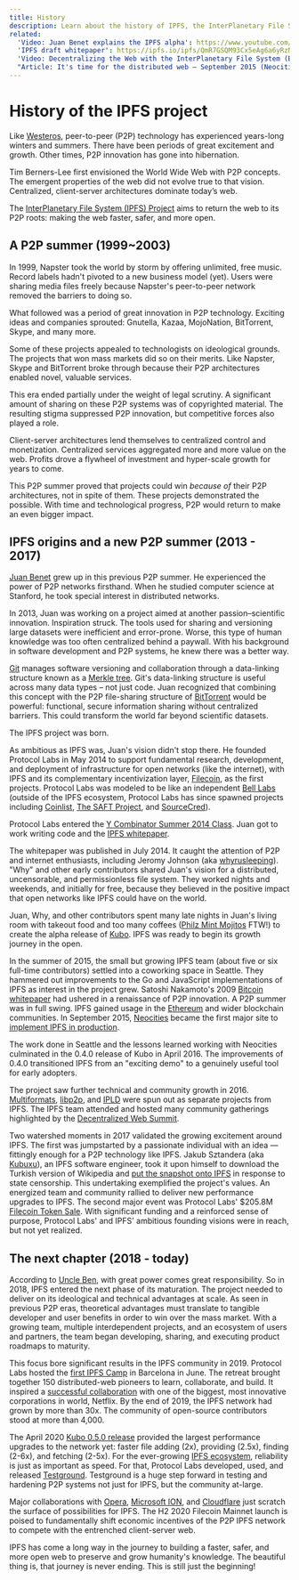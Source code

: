 ```yaml
---
title: History
description: Learn about the history of IPFS, the InterPlanetary File System.
related:
  'Video: Juan Benet explains the IPFS alpha': https://www.youtube.com/watch?v=skMTdSEaCtA
  'IPFS draft whitepaper': https://ipfs.io/ipfs/QmR7GSQM93Cx5eAg6a6yRzNde1FQv7uL6X1o4k7zrJa3LX/ipfs.draft3.pdf
  'Video: Decentralizing the Web with the InterPlanetary File System (Epicenter Podcast)': https://www.youtube.com/watch?v=erB7i6Uc4DM
  "Article: It's time for the distributed web — September 2015 (Neocities)": https://blog.neocities.org/blog/2015/09/08/its-time-for-the-distributed-web.html
---
```


# History of the IPFS project

Like [Westeros](https://gameofthrones.fandom.com/wiki/Westeros), peer-to-peer (P2P) technology has experienced years-long winters and summers. There have been periods of great excitement and growth. Other times, P2P innovation has gone into hibernation.

Tim Berners-Lee first envisioned the World Wide Web with P2P concepts. The emergent properties of the web did not evolve true to that vision. Centralized, client-server architectures dominate today’s web.

The [InterPlanetary File System (IPFS) Project](https://github.com/ipfs/ipfs) aims to return the web to its P2P roots: making the web faster, safer, and more open.

## A P2P summer (1999~2003)

In 1999, Napster took the world by storm by offering unlimited, free music. Record labels hadn't pivoted to a new business model (yet). Users were sharing media files freely because Napster's peer-to-peer network removed the barriers to doing so.

What followed was a period of great innovation in P2P technology. Exciting ideas and companies sprouted: Gnutella, Kazaa, MojoNation, BitTorrent, Skype, and many more.

Some of these projects appealed to technologists on ideological grounds. The projects that won mass markets did so on their merits. Like Napster, Skype and BitTorrent broke through because their P2P architectures enabled novel, valuable services.

This era ended partially under the weight of legal scrutiny. A significant amount of sharing on these P2P systems was of copyrighted material. The resulting stigma suppressed P2P innovation, but competitive forces also played a role.

Client-server architectures lend themselves to centralized control and monetization. Centralized services aggregated more and more value on the web. Profits drove a flywheel of investment and hyper-scale growth for years to come.

This P2P summer proved that projects could win _because of_ their P2P architectures, not in spite of them. These projects demonstrated the possible. With time and technological progress, P2P would return to make an even bigger impact.

## IPFS origins and a new P2P summer (2013 - 2017)

[Juan Benet](https://github.com/jbenet) grew up in this previous P2P summer. He experienced the power of P2P networks firsthand. When he studied computer science at Stanford, he took special interest in distributed networks.

In 2013, Juan was working on a project aimed at another passion–scientific innovation. Inspiration struck. The tools used for sharing and versioning large datasets were inefficient and error-prone. Worse, this type of human knowledge was too often centralized behind a paywall. With his background in software development and P2P systems, he knew there was a better way.

[Git](https://git-scm.com/) manages software versioning and collaboration through a data-linking structure known as a [Merkle tree](https://en.wikipedia.org/wiki/Merkle_tree). Git's data-linking structure is useful across many data types – not just code. Juan recognized that combining this concept with the P2P file-sharing structure of [BitTorrent](https://www.bittorrent.com/) would be powerful: functional, secure information sharing without centralized barriers. This could transform the world far beyond scientific datasets.

The IPFS project was born.

As ambitious as IPFS was, Juan's vision didn't stop there. He founded Protocol Labs in May 2014 to support fundamental research, development, and deployment of infrastructure for open networks (like the internet), with IPFS and its complementary incentivization layer, [Filecoin](https://filecoin.io/), as the first projects. Protocol Labs was modeled to be like an independent [Bell Labs](https://www.bell-labs.com/about/history-bell-labs/) (outside of the IPFS ecosystem, Protocol Labs has since spawned projects including [Coinlist](https://coinlist.co/), [The SAFT Project](https://saftproject.com/), and [SourceCred](https://sourcecred.io/)).

Protocol Labs entered the [Y Combinator Summer 2014 Class](https://www.ycombinator.com/companies/). Juan got to work writing code and the [IPFS whitepaper](https://ipfs.io/ipfs/QmR7GSQM93Cx5eAg6a6yRzNde1FQv7uL6X1o4k7zrJa3LX/ipfs.draft3.pdf).

The whitepaper was published in July 2014. It caught the attention of P2P and internet enthusiasts, including Jeromy Johnson (aka [whyrusleeping](https://github.com/whyrusleeping)). "Why" and other early contributors shared Juan's vision for a distributed, uncensorable, and permissionless file system. They worked nights and weekends, and initially for free, because they believed in the positive impact that open networks like IPFS could have on the world.

Juan, Why, and other contributors spent many late nights in Juan's living room with takeout food and too many coffees ([Philz Mint Mojitos](https://www.philzcoffee.com/menu) FTW!) to create the alpha release of [Kubo](https://github.com/ipfs/kubo/blob/master/CHANGELOG.md#023---2015-03-01). IPFS was ready to begin its growth journey in the open.

In the summer of 2015, the small but growing IPFS team (about five or six full-time contributors) settled into a coworking space in Seattle. They hammered out improvements to the Go and JavaScript implementations of IPFS as interest in the project grew. Satoshi Nakamoto's 2009 [Bitcoin whitepaper](https://bitcoin.org/bitcoin.pdf) had ushered in a renaissance of P2P innovation. A P2P summer was in full swing. IPFS gained usage in the [Ethereum](https://ethereum.org/) and wider blockchain communities. In September 2015, [Neocities](https://neocities.org/) became the first major site to [implement IPFS in production](https://blog.neocities.org/blog/2015/09/08/its-time-for-the-distributed-web.html).

The work done in Seattle and the lessons learned working with Neocities culminated in the 0.4.0 release of Kubo in April 2016. The improvements of 0.4.0 transitioned IPFS from an "exciting demo" to a genuinely useful tool for early adopters.

The project saw further technical and community growth in 2016. [Multiformats](https://multiformats.io/), [libp2p](https://libp2p.io/), and [IPLD](https://ipld.io/) were spun out as separate projects from IPFS. The IPFS team attended and hosted many community gatherings highlighted by the [Decentralized Web Summit](https://2016.decentralizedweb.net/).

Two watershed moments in 2017 validated the growing excitement around IPFS. The first was jumpstarted by a passionate individual with an idea — fittingly enough for a P2P technology like IPFS. Jakub Sztandera (aka [Kubuxu](https://github.com/Kubuxu)), an IPFS software engineer, took it upon himself to download the Turkish version of Wikipedia and [put the snapshot onto IPFS](https://blog.ipfs.tech/24-uncensorable-wikipedia/) in response to state censorship. This undertaking exemplified the project's values. An energized team and community rallied to deliver new performance upgrades to IPFS. The second major event was Protocol Labs' \$205.8M [Filecoin Token Sale](https://coinlist.co/filecoin). With significant funding and a reinforced sense of purpose, Protocol Labs' and IPFS' ambitious founding visions were in reach, but not yet realized.

## The next chapter (2018 - today)

According to [Uncle Ben](https://en.wikipedia.org/wiki/Uncle_Ben#%22With_great_power_comes_great_responsibility%22), with great power comes great responsibility. So in 2018, IPFS entered the next phase of its maturation. The project needed to deliver on its ideological and technical advantages at scale. As seen in previous P2P eras, theoretical advantages must translate to tangible developer and user benefits in order to win over the mass market. With a growing team, multiple interdependent projects, and an ecosystem of users and partners, the team began developing, sharing, and executing product roadmaps to maturity.

This focus bore significant results in the IPFS community in 2019. Protocol Labs hosted the [first IPFS Camp](https://camp.ipfs.io/) in Barcelona in June. The retreat brought together 150 distributed-web pioneers to learn, collaborate, and build. It inspired a [successful collaboration](https://blog.ipfs.tech/2020-02-14-improved-bitswap-for-container-distribution/) with one of the biggest, most innovative corporations in world, Netflix. By the end of 2019, the IPFS network had grown by more than 30x. The community of open-source contributors stood at more than 4,000.

The April 2020 [Kubo 0.5.0 release](https://github.com/ipfs/kubo/blob/master/docs/changelogs/v0.5.md) provided the largest performance upgrades to the network yet: faster file adding (2x), providing (2.5x), finding (2-6x), and fetching (2-5x). For the ever-growing [IPFS ecosystem](https://ipfs.io/images/ipfs-applications-diagram.png), reliability is just as important as speed. For that, Protocol Labs developed, used, and released [Testground](https://blog.ipfs.tech/2020-05-06-launching-testground/). Testground is a huge step forward in testing and hardening P2P systems not just for IPFS, but the community at-large.

Major collaborations with [Opera](https://blog.ipfs.tech/2020-03-30-ipfs-in-opera-for-android/), [Microsoft ION](https://techcommunity.microsoft.com/t5/azure-active-directory-identity/toward-scalable-decentralized-identifier-systems/ba-p/560168), and [Cloudflare](https://www.cloudflare.com/distributed-web-gateway/) just scratch the surface of possibilities for IPFS. The H2 2020 Filecoin Mainnet launch is poised to fundamentally shift economic incentives of the P2P IPFS network to compete with the entrenched client-server web.

IPFS has come a long way in the journey to building a faster, safer, and more open web to preserve and grow humanity's knowledge. The beautiful thing is, that journey is never ending. This is still just the beginning!
